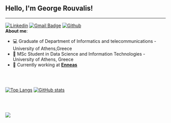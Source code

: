 ## Hello, I'm George Rouvalis!
-----------------------------
[![Linkedin](https://img.shields.io/badge/-LinkedIn-blue?style=flat&logo=Linkedin&logoColor=white)](https://www.linkedin.com/in/giorgosrouv/)
[![Gmail Badge](https://img.shields.io/badge/-Gmail-c14438?style=flat-square&logo=Gmail&logoColor=white&link=mailto:giorgosrouvv@gmail.com)](mailto:giorgosrouvv@gmail.com)
[![Github](https://img.shields.io/badge/-Github-000?style=flat&logo=Github&logoColor=white)](https://github.com/GeoRouv)
<br>
**About me**:
- 💻 Graduate of Department of Informatics and telecommunications - University of Athens,Greece
- 💾 MSc Student in Data Science and Information Technologies - University of Athens, Greece
- 💼 Currently working at **[Enneas](https://enneas.gr/)**

<br><br>

[![Top Langs](https://github-readme-stats.vercel.app/api/top-langs/?username=GeoRouv&layout=compact&theme=tokyonight)](https://github.com/GeoRouv/github-readme-stats)
[![GitHub stats](https://github-readme-stats.vercel.app/api?username=GeoRouv&count_private=true&theme=tokyonight&show_icons=true&hide=issues,contribs)](https://github.com/anuraghazra/github-readme-stats)



<br><br>

![](https://komarev.com/ghpvc/?username=GeoRouv&label=Profile+Views)
